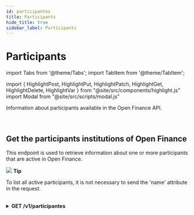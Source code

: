 ```yaml
---
id: participantes
title: Participants
hide_title: true
sidebar_label: Participants
---
```

<h1 className="titulo">Participants</h1>
<div className="conteudo">

import Tabs from '@theme/Tabs';
import TabItem from '@theme/TabItem';


import { HighlightPost, HighlightPut, HighlightPatch, HighlightGet, HighlightDelete, HighlightVar } from "@site/src/components/highlight.js"
import Modal from "@site/src/scripts/modal.js" 

<!-- Embedding React components with MDX -->
<!-- fontWeight: 'bold', -->
<div className="subtitulo">
Information about participants available in the Open Finance API.
</div>

<br/>
<br/>

## Get the participants institutions of Open Finance

This endpoint is used to retrieve information about one or more participants that are active in Open Finance.  

<div className="admonition admonition_tip">
  <div>
  <img src="/img/info-circle-green.svg"/> <b>Tip</b>
  </div>
<p>To list all active participants, it is not necessary to send the 'name' attribute in the request.</p>
</div>
<br/>

<!-- Método GET -->
<div className="get">
<details className="col-100">
  <summary>
    <b><HighlightGet>GET</HighlightGet> /v1/participantes</b>
  </summary>
      <div className="get-div"> 
          <div className="left">
            Requires authorization for the scope: <code>gn.opb.participants.read</code>
          </div>
          <div className="right">
          <Modal filename="/markdown/i18n/open-finance/config-aplicacao/recuperar_inst_participantes.md" />
          </div>
      </div>
      <br/> <br/>
  <p><b>Request</b></p>
  The snippet below shows how the <code>organizacao</code> and <code>nome</code> parameters should be passed in the request.
  <br/> 
  <code>/open-finance/participantes?organizacao=false&nome=exemplo</code>
   <br/><br/>

  <b>Responses</b>

  The responses below represent Success(200) and consumption failures/errors.
  <Tabs
    defaultValue="saida"
    values={[
      { label: '🟢 200', value: 'saida', },
      {label: '🔴 401', value: '401', },
      { label: '🔴 403', value: '403', },
      { label: '🔴 404', value: '404', },
      { label: '🔴 500', value: '500', },
    ]}>
  <TabItem value="saida">

  ```json
  List with one or more Open Finance participants
{
    "participantes": [
      {
        "identificador": "ebbed125-5cd7-42e3-965d-2e7af8e3b7ae",
        "nome": "Efí S.A.",
        "descricao": "Descrição da marca",
        "portal": "https://openbankingbrasil.org.br/quem-participa/",
        "logo": "https://www.gerencianet.com.br/logo.png",
        "organizacoes": [
          {
            "nome": "Efí S.A.",
            "cnpj": "09089356000118,",
            "status": "Ativo"
          }
        ]
      }
    ]
}
  ``` 
  </TabItem>

  <TabItem value="401">

  ```json
This error occurs in the following situations:

* Certificate or credentials do not exist;
* Certificate or credentials are disabled;
* Certificate and credentials are not linked to the same Efí account;
* Integrator does not have permission for the necessary service scope to consume this endpoint.
  ```
  </TabItem>
  <TabItem value="403">

  ```json
This error occurs in the following situations:

* Integrator requests access to a scope to which it does not have permission.
  ```
  </TabItem>

  <TabItem value="404">

  ```json
Invalid name
{
    "nome": "participante_nao_encontrado",
    "mensagem": "Nenhum participante encontrado"
}
  ```
 </TabItem>

  <TabItem value="500">

  ```json
Application error
{
    "nome": "erro_aplicacao",
    "mensagem": "Erro interno do servidor"
}
  ```
  </TabItem>
  
  </Tabs>

</details>

</div>

<br/>

</div>
